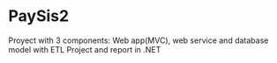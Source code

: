 # PaySis2
Proyect with 3 components: Web app(MVC), web service and database model with ETL Project and report in .NET
